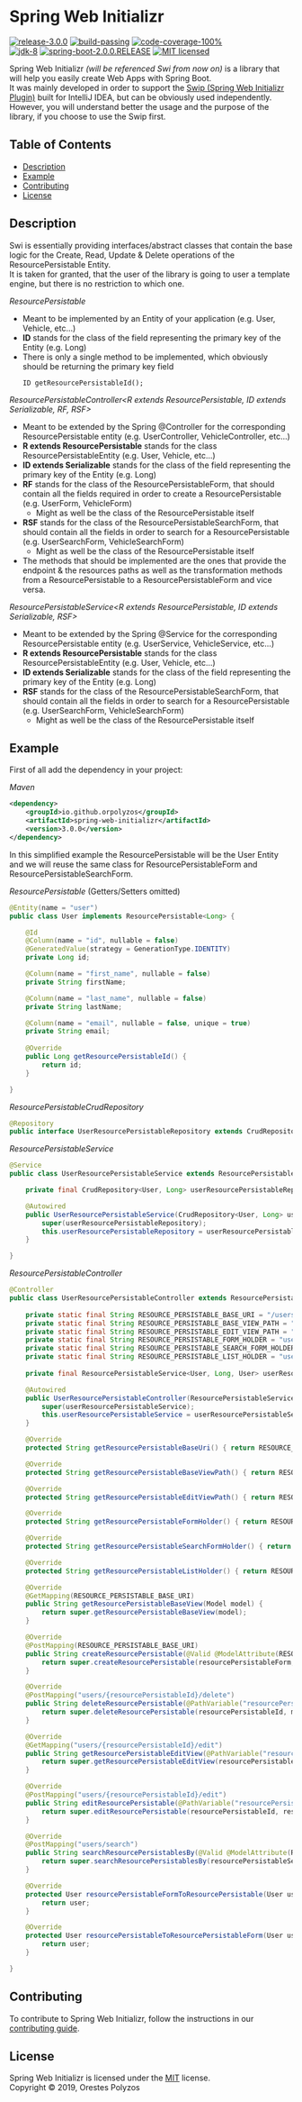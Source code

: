 Spring Web Initializr
==========
[![release-3.0.0][shield-release]](#)
[![build-passing][shield-build]](#)
[![code-coverage-100%][shield-coverage]](#)  
[![jdk-8][shield-jdk]](#)
[![spring-boot-2.0.0.RELEASE][shield-spring]](#)
[![MIT licensed][shield-license]](#)

Spring Web Initializr _(will be referenced Swi from now on)_ is a library that will help you easily create Web Apps with Spring Boot.  
It was mainly developed in order to support the [Swip (Spring Web Initializr Plugin)](https://plugins.jetbrains.com/plugin/12239-swip-spring-web-initializr-) built for IntelliJ IDEA, but can be obviously used independently.
However, you will understand better the usage and the purpose of the library, if you choose to use the Swip first.

Table of Contents
-----------------
  * [Description](#Description)
  * [Example](#Example)
  * [Contributing](#Contributing)
  * [License](#License)
  
Description
-----------

Swi is essentially providing interfaces/abstract classes that contain the base logic for the Create, Read, Update & Delete  operations of the ResourcePersistable Entity.  
It is taken for granted, that the user of the library is going to user a template engine, but there is no restriction to which one.

_ResourcePersistable<ID>_
* Meant to be implemented by an Entity of your application (e.g. User, Vehicle, etc...)  
* **ID** stands for the class of the field representing the primary key of the Entity (e.g. Long)
* There is only a single method to be implemented, which obviously should be returning the primary key field  
    ```
    ID getResourcePersistableId();
    ```

_ResourcePersistableController<R extends ResourcePersistable<ID>, ID extends Serializable, RF, RSF>_
* Meant to be extended by the Spring @Controller for the corresponding ResourcePersistable entity (e.g. UserController, VehicleController, etc...)
* **R extends ResourcePersistable<ID>** stands for the class ResourcePersistableEntity (e.g. User, Vehicle, etc...)
* **ID extends Serializable** stands for the class of the field representing the primary key of the Entity (e.g. Long)
* **RF** stands for the class of the ResourcePersistableForm, that should contain all the fields required in order to create a ResourcePersistable (e.g. UserForm, VehicleForm)
  * Might as well be the class of the ResourcePersistable itself
* **RSF** stands for the class of the ResourcePersistableSearchForm, that should contain all the fields in order to search for a ResourcePersistable (e.g. UserSearchForm, VehicleSearchForm)
  * Might as well be the class of the ResourcePersistable itself
* The methods that should be implemented are the ones that provide the endpoint & the resources paths as well as the transformation methods from a ResourcePersistable to a ResourcePersistableForm and vice versa.
  
_ResourcePersistableService<R extends ResourcePersistable<ID>, ID extends Serializable, RSF>_
* Meant to be extended by the Spring @Service for the corresponding ResourcePersistable entity (e.g. UserService, VehicleService, etc...)
* **R extends ResourcePersistable<ID>** stands for the class ResourcePersistableEntity (e.g. User, Vehicle, etc...)
* **ID extends Serializable** stands for the class of the field representing the primary key of the Entity (e.g. Long)
* **RSF** stands for the class of the ResourcePersistableSearchForm, that should contain all the fields in order to search for a ResourcePersistable (e.g. UserSearchForm, VehicleSearchForm)
  * Might as well be the class of the ResourcePersistable itself  


Example
-----
First of all add the dependency in your project:

_Maven_
```xml
<dependency>
    <groupId>io.github.orpolyzos</groupId>
    <artifactId>spring-web-initializr</artifactId>
    <version>3.0.0</version>
</dependency>
```
In this simplified example the ResourcePersistable will be the User Entity and we will reuse the same class for ResourcePersistableForm and ResourcePersistableSearchForm. 

_ResourcePersistable_ (Getters/Setters omitted)
```java
@Entity(name = "user")
public class User implements ResourcePersistable<Long> {

    @Id
    @Column(name = "id", nullable = false)
    @GeneratedValue(strategy = GenerationType.IDENTITY)
    private Long id;

    @Column(name = "first_name", nullable = false)
    private String firstName;

    @Column(name = "last_name", nullable = false)
    private String lastName;

    @Column(name = "email", nullable = false, unique = true)
    private String email;
    
    @Override
    public Long getResourcePersistableId() {
        return id;
    }

}
```

_ResourcePersistableCrudRepository_
```java
@Repository
public interface UserResourcePersistableRepository extends CrudRepository<User, Long> { }
```

_ResourcePersistableService_
```java
@Service
public class UserResourcePersistableService extends ResourcePersistableService<User, Long, User> {

    private final CrudRepository<User, Long> userResourcePersistableRepository;

    @Autowired
    public UserResourcePersistableService(CrudRepository<User, Long> userResourcePersistableRepository) {
        super(userResourcePersistableRepository);
        this.userResourcePersistableRepository = userResourcePersistableRepository;
    }

}
```

_ResourcePersistableController_
```java
@Controller
public class UserResourcePersistableController extends ResourcePersistableController<User, Long, User, User> {
    
    private static final String RESOURCE_PERSISTABLE_BASE_URI = "/users";
    private static final String RESOURCE_PERSISTABLE_BASE_VIEW_PATH = "/user/users";
    private static final String RESOURCE_PERSISTABLE_EDIT_VIEW_PATH = "/user/edit-user";
    private static final String RESOURCE_PERSISTABLE_FORM_HOLDER = "userForm";
    private static final String RESOURCE_PERSISTABLE_SEARCH_FORM_HOLDER = "userSearchForm";
    private static final String RESOURCE_PERSISTABLE_LIST_HOLDER = "userList";
    
    private final ResourcePersistableService<User, Long, User> userResourcePersistableService;

    @Autowired
    public UserResourcePersistableController(ResourcePersistableService<User, Long, User> userResourcePersistableService) {
        super(userResourcePersistableService);
        this.userResourcePersistableService = userResourcePersistableService;
    }

    @Override
    protected String getResourcePersistableBaseUri() { return RESOURCE_PERSISTABLE_BASE_URI; }

    @Override
    protected String getResourcePersistableBaseViewPath() { return RESOURCE_PERSISTABLE_BASE_VIEW_PATH; }

    @Override
    protected String getResourcePersistableEditViewPath() { return RESOURCE_PERSISTABLE_EDIT_VIEW_PATH; }

    @Override
    protected String getResourcePersistableFormHolder() { return RESOURCE_PERSISTABLE_FORM_HOLDER; }

    @Override
    protected String getResourcePersistableSearchFormHolder() { return RESOURCE_PERSISTABLE_SEARCH_FORM_HOLDER; }

    @Override
    protected String getResourcePersistableListHolder() { return RESOURCE_PERSISTABLE_LIST_HOLDER; }

    @Override
    @GetMapping(RESOURCE_PERSISTABLE_BASE_URI)
    public String getResourcePersistableBaseView(Model model) {
        return super.getResourcePersistableBaseView(model);
    }

    @Override
    @PostMapping(RESOURCE_PERSISTABLE_BASE_URI)
    public String createResourcePersistable(@Valid @ModelAttribute(RESOURCE_PERSISTABLE_FORM_HOLDER) User resourcePersistableForm, BindingResult bindingResult, Model model, RedirectAttributes redirectAttributes) {
        return super.createResourcePersistable(resourcePersistableForm, bindingResult, model, redirectAttributes);
    }

    @Override
    @PostMapping("users/{resourcePersistableId}/delete")
    public String deleteResourcePersistable(@PathVariable("resourcePersistableId") Long resourcePersistableId, Model model) {
        return super.deleteResourcePersistable(resourcePersistableId, model);
    }

    @Override
    @GetMapping("users/{resourcePersistableId}/edit")
    public String getResourcePersistableEditView(@PathVariable("resourcePersistableId") Long resourcePersistableId, Model model) {
        return super.getResourcePersistableEditView(resourcePersistableId, model);
    }

    @Override
    @PostMapping("users/{resourcePersistableId}/edit")
    public String editResourcePersistable(@PathVariable("resourcePersistableId") Long resourcePersistableId, @Valid @ModelAttribute(RESOURCE_PERSISTABLE_FORM_HOLDER) User resourcePersistableForm, BindingResult bindingResult, Model model, RedirectAttributes redirectAttributes) {
        return super.editResourcePersistable(resourcePersistableId, resourcePersistableForm, bindingResult, model, redirectAttributes);
    }

    @Override
    @PostMapping("users/search")
    public String searchResourcePersistablesBy(@Valid @ModelAttribute(RESOURCE_PERSISTABLE_SEARCH_FORM_HOLDER) User resourcePersistableSearchForm, BindingResult bindingResult, Model model, RedirectAttributes redirectAttributes) {
        return super.searchResourcePersistablesBy(resourcePersistableSearchForm, bindingResult, model, redirectAttributes);
    }

    @Override
    protected User resourcePersistableFormToResourcePersistable(User user) {
        return user;
    }

    @Override
    protected User resourcePersistableToResourcePersistableForm(User user) {
        return user;
    }

}
```

Contributing
------------
To contribute to Spring Web Initializr, follow the instructions in our [contributing guide](/contributing.md).

License
-------
Spring Web Initializr is licensed under the [MIT](/license.md) license.  
Copyright &copy; 2019, Orestes Polyzos

[shield-release]: https://img.shields.io/badge/release-3.0.0-blue.svg
[shield-build]: https://img.shields.io/badge/build-passing-brightgreen.svg
[shield-coverage]: https://img.shields.io/badge/coverage-0%25-red.svg
[shield-jdk]: https://img.shields.io/badge/jdk-8-blue.svg
[shield-spring]: https://img.shields.io/badge/spring-2.0.0-blue.svg
[shield-license]: https://img.shields.io/badge/license-MIT-blue.svg
